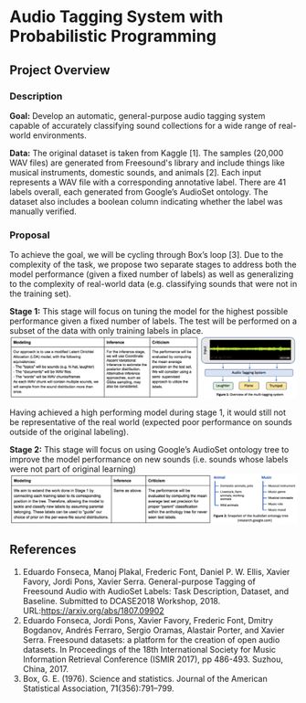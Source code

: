 # Audio Tagging System with Probabilistic Programming
## Project Overview

### Description
**Goal:** Develop an automatic, general-purpose audio tagging system capable of accurately classifying sound collections for a wide range of real-world environments.

**Data:** The original dataset is taken from Kaggle [1]. The samples (20,000 WAV files) are generated from Freesound's library and include things like musical instruments, domestic sounds, and animals [2]. Each input represents a WAV file with a corresponding annotative label. There are 41 labels overall, each generated from Google’s AudioSet ontology. The dataset also includes a boolean column indicating whether the label was manually verified.

### Proposal
To achieve the goal, we will be cycling through Box’s loop [3]. Due to the complexity of the task, we propose two separate stages to address both the model performance (given a fixed number of labels) as well as generalizing to the complexity of real-world data (e.g. classifying sounds that were not in the training set).

**Stage 1:** This stage will focus on tuning the model for the highest possible performance given a fixed number of labels. The test will be performed on a subset of the data with only training labels in place.
![](stage1.png)

Having achieved a high performing model during stage 1, it would still not be representative of the real world (expected poor performance on sounds outside of the original labeling).

**Stage 2:** This stage will focus on using Google’s AudioSet ontology tree to improve the model performance on new sounds (i.e. sounds whose labels were not part of original learning)
![](stage2.png)

## References

1. Eduardo Fonseca, Manoj Plakal, Frederic Font, Daniel P. W. Ellis, Xavier Favory, Jordi Pons, Xavier Serra. General-purpose Tagging of Freesound Audio with AudioSet Labels: Task Description, Dataset, and Baseline. Submitted to DCASE2018 Workshop, 2018. URL:https://arxiv.org/abs/1807.09902
2. Eduardo Fonseca, Jordi Pons, Xavier Favory, Frederic Font, Dmitry Bogdanov, Andrés Ferraro, Sergio Oramas, Alastair Porter, and Xavier Serra. Freesound datasets: a platform for the creation of open audio datasets. In Proceedings of the 18th International Society for Music Information Retrieval Conference (ISMIR 2017), pp 486-493. Suzhou, China, 2017.
3. Box, G. E. (1976). Science and statistics. Journal of the American Statistical Association, 71(356):791–799.
